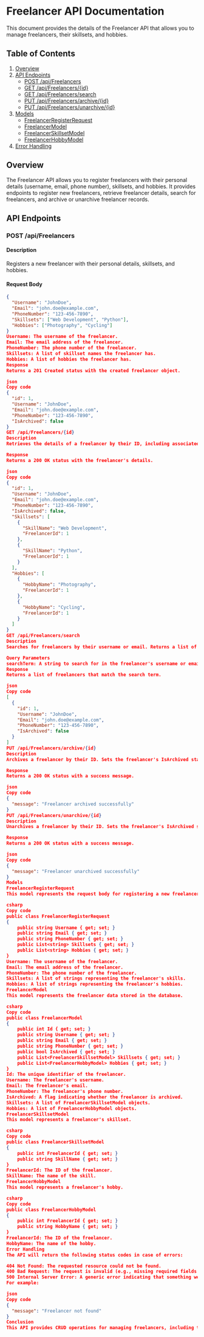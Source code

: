 # Freelancer API Documentation

This document provides the details of the Freelancer API that allows you to manage freelancers, their skillsets, and hobbies.

## Table of Contents

1. [Overview](#overview)
2. [API Endpoints](#api-endpoints)
    - [POST /api/Freelancers](#post-apifreelancers)
    - [GET /api/Freelancers/{id}](#get-apifreelancersid)
    - [GET /api/Freelancers/search](#get-apifreelancerssearch)
    - [PUT /api/Freelancers/archive/{id}](#put-apifreelancersarchiveid)
    - [PUT /api/Freelancers/unarchive/{id}](#put-apifreelancersunarchiveid)
3. [Models](#models)
    - [FreelancerRegisterRequest](#freelancerregisterrequest)
    - [FreelancerModel](#freelancermodel)
    - [FreelancerSkillsetModel](#freelancerskillsetmodel)
    - [FreelancerHobbyModel](#freelancerhobbymodel)
4. [Error Handling](#error-handling)

## Overview

The Freelancer API allows you to register freelancers with their personal details (username, email, phone number), skillsets, and hobbies. It provides endpoints to register new freelancers, retrieve freelancer details, search for freelancers, and archive or unarchive freelancer records.

## API Endpoints

### POST /api/Freelancers

#### Description
Registers a new freelancer with their personal details, skillsets, and hobbies.

#### Request Body
```json
{
  "Username": "JohnDoe",
  "Email": "john.doe@example.com",
  "PhoneNumber": "123-456-7890",
  "Skillsets": ["Web Development", "Python"],
  "Hobbies": ["Photography", "Cycling"]
}
Username: The username of the freelancer.
Email: The email address of the freelancer.
PhoneNumber: The phone number of the freelancer.
Skillsets: A list of skillset names the freelancer has.
Hobbies: A list of hobbies the freelancer has.
Response
Returns a 201 Created status with the created freelancer object.

json
Copy code
{
  "id": 1,
  "Username": "JohnDoe",
  "Email": "john.doe@example.com",
  "PhoneNumber": "123-456-7890",
  "IsArchived": false
}
GET /api/Freelancers/{id}
Description
Retrieves the details of a freelancer by their ID, including associated skillsets and hobbies.

Response
Returns a 200 OK status with the freelancer's details.

json
Copy code
{
  "id": 1,
  "Username": "JohnDoe",
  "Email": "john.doe@example.com",
  "PhoneNumber": "123-456-7890",
  "IsArchived": false,
  "Skillsets": [
    {
      "SkillName": "Web Development",
      "FreelancerId": 1
    },
    {
      "SkillName": "Python",
      "FreelancerId": 1
    }
  ],
  "Hobbies": [
    {
      "HobbyName": "Photography",
      "FreelancerId": 1
    },
    {
      "HobbyName": "Cycling",
      "FreelancerId": 1
    }
  ]
}
GET /api/Freelancers/search
Description
Searches for freelancers by their username or email. Returns a list of freelancers that match the search term.

Query Parameters
searchTerm: A string to search for in the freelancer's username or email.
Response
Returns a list of freelancers that match the search term.

json
Copy code
[
  {
    "id": 1,
    "Username": "JohnDoe",
    "Email": "john.doe@example.com",
    "PhoneNumber": "123-456-7890",
    "IsArchived": false
  }
]
PUT /api/Freelancers/archive/{id}
Description
Archives a freelancer by their ID. Sets the freelancer's IsArchived status to true.

Response
Returns a 200 OK status with a success message.

json
Copy code
{
  "message": "Freelancer archived successfully"
}
PUT /api/Freelancers/unarchive/{id}
Description
Unarchives a freelancer by their ID. Sets the freelancer's IsArchived status to false.

Response
Returns a 200 OK status with a success message.

json
Copy code
{
  "message": "Freelancer unarchived successfully"
}
Models
FreelancerRegisterRequest
This model represents the request body for registering a new freelancer.

csharp
Copy code
public class FreelancerRegisterRequest
{
    public string Username { get; set; }  
    public string Email { get; set; }
    public string PhoneNumber { get; set; }
    public List<string> Skillsets { get; set; }
    public List<string> Hobbies { get; set; }
}
Username: The username of the freelancer.
Email: The email address of the freelancer.
PhoneNumber: The phone number of the freelancer.
Skillsets: A list of strings representing the freelancer's skills.
Hobbies: A list of strings representing the freelancer's hobbies.
FreelancerModel
This model represents the freelancer data stored in the database.

csharp
Copy code
public class FreelancerModel
{
    public int Id { get; set; }
    public string Username { get; set; }
    public string Email { get; set; }
    public string PhoneNumber { get; set; }
    public bool IsArchived { get; set; }
    public List<FreelancerSkillsetModel> Skillsets { get; set; }
    public List<FreelancerHobbyModel> Hobbies { get; set; }
}
Id: The unique identifier of the freelancer.
Username: The freelancer's username.
Email: The freelancer's email.
PhoneNumber: The freelancer's phone number.
IsArchived: A flag indicating whether the freelancer is archived.
Skillsets: A list of FreelancerSkillsetModel objects.
Hobbies: A list of FreelancerHobbyModel objects.
FreelancerSkillsetModel
This model represents a freelancer's skillset.

csharp
Copy code
public class FreelancerSkillsetModel
{
    public int FreelancerId { get; set; }
    public string SkillName { get; set; }
}
FreelancerId: The ID of the freelancer.
SkillName: The name of the skill.
FreelancerHobbyModel
This model represents a freelancer's hobby.

csharp
Copy code
public class FreelancerHobbyModel
{
    public int FreelancerId { get; set; }
    public string HobbyName { get; set; }
}
FreelancerId: The ID of the freelancer.
HobbyName: The name of the hobby.
Error Handling
The API will return the following status codes in case of errors:

404 Not Found: The requested resource could not be found.
400 Bad Request: The request is invalid (e.g., missing required fields or invalid data).
500 Internal Server Error: A generic error indicating that something went wrong on the server side.
For example:

json
Copy code
{
  "message": "Freelancer not found"
}
Conclusion
This API provides CRUD operations for managing freelancers, including their skillsets and hobbies, with the ability to archive and unarchive freelancer records.